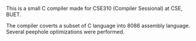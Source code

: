 This is a small C compiler made for CSE310 (Compiler Sessional) at CSE, BUET.

The compiler coverts a subset of C language into 8086 assembly language. Several peephole optimizations were performed. 

